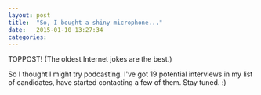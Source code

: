 ```yaml
---
layout: post
title:  "So, I bought a shiny microphone..."
date:   2015-01-10 13:27:34
categories: 
---
```

TOPPOST! (The oldest Internet jokes are the best.)

So I thought I might try podcasting. I've got 19 potential interviews in my list
of candidates, have started contacting a few of them. Stay tuned.  :)

